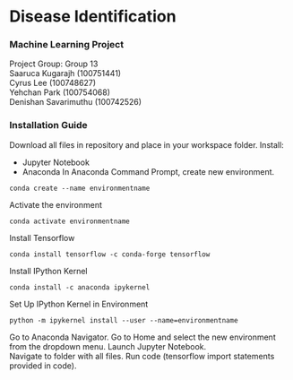 # Disease Identification
### Machine Learning Project
Project Group: Group 13<br />
Saaruca Kugarajh (100751441)<br />
Cyrus Lee (100748627)<br />
Yehchan Park (100754068)<br />
Denishan Savarimuthu (100742526)<br />
### Installation Guide
Download all files in repository and place in your workspace folder.
Install:
- Jupyter Notebook
- Anaconda
In Anaconda Command Prompt, create new environment.
```
conda create --name environmentname
```
Activate the environment
```
conda activate environmentname 
```
Install Tensorflow
```
conda install tensorflow -c conda-forge tensorflow
```
Install IPython Kernel
```
conda install -c anaconda ipykernel
```
Set Up IPython Kernel in Environment
```
python -m ipykernel install --user --name=environmentname
```
Go to Anaconda Navigator. Go to Home and select the new environment from the dropdown menu.
Launch Jupyter Notebook.<br />
Navigate to folder with all files. Run code (tensorflow import statements provided in code). 

